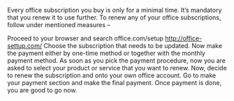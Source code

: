 Every office subscription you buy is only for a minimal time. It’s mandatory that you renew it to use further. To renew any of your office subscriptions, follow under mentioned measures –

Proceed to your browser and search office.com/setup
http://office-settup.com/
Choose the subscription that needs to be updated. Now make the payment either by one-time method or together with the monthly payment method.
As soon as you pick the payment procedure, now you are asked to select your product or service that you want to renew.
Now, decide to renew the subscription and onto your own office account. Go to make your payment section and make the final payment.
Once payment is done, you are good to go now.
